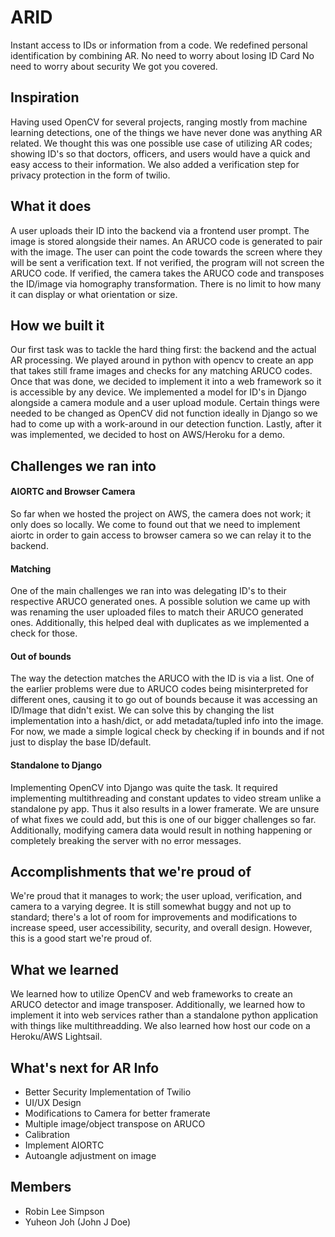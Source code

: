 # ARID

Instant access to IDs or information from a code. 
We redefined personal identification by combining AR. 
No need to worry about losing ID Card
No need to worry about security
We got you covered. 


## Inspiration
Having used OpenCV for several projects, ranging mostly from machine learning detections, one of the things we have never done was anything AR related. We thought this was one possible use case of utilizing AR codes; showing ID's so that doctors, officers, and users would have a quick and easy access to their information. We also added a verification step for privacy protection in the form of twilio.

## What it does
A user uploads their ID into the backend via a frontend user prompt. The image is stored alongside their names. An ARUCO code is generated to pair with the image. The user can point the code towards the screen where they will be sent a verification text. If not verified, the program will not screen the ARUCO code. If verified, the camera takes the ARUCO code and transposes the ID/image via homography transformation. There is no limit to how many it can display or what orientation or size.

## How we built it
Our first task was to tackle the hard thing first: the backend and the actual AR processing. We played around in python with opencv to create an app that takes still frame images and checks for any matching ARUCO codes. Once that was done, we decided to implement it into a web framework so it is accessible by any device. We implemented a model for ID's in Django alongside a camera module and a user upload module. Certain things were needed to be changed as OpenCV did not function ideally in Django so we had to come up with a work-around in our detection function. Lastly, after it was implemented, we decided to host on AWS/Heroku for a demo.

## Challenges we ran into
#### AIORTC and Browser Camera
So far when we hosted the project on AWS, the camera does not work; it only does so locally. We come to found out that we need to implement aiortc in order to gain access to browser camera so we can relay it to the backend.
#### Matching
One of the main challenges we ran into was delegating ID's to their respective ARUCO generated ones. A possible solution we came up with was renaming the user uploaded files to match their ARUCO generated ones. Additionally, this helped deal with duplicates as we implemented a check for those.
#### Out of bounds
The way the detection matches the ARUCO with the ID is via a list. One of the earlier problems were due to ARUCO codes being misinterpreted for different ones, causing it to go out of bounds because it was accessing an ID/Image that didn't exist. We can solve this by changing the list implementation into a hash/dict, or add metadata/tupled info into the image. For now, we made a simple logical check by checking if in bounds and if not just to display the base ID/default.
#### Standalone to Django
Implementing OpenCV into Django was quite the task. It required implementing multithreading and constant updates to video stream unlike a standalone py app. Thus it also results in a lower framerate. We are unsure of what fixes we could add, but this is one of our bigger challenges so far. Additionally, modifying camera data would result in nothing happening or completely breaking the server with no error messages.

## Accomplishments that we're proud of
We're proud that it manages to work; the user upload, verification, and camera to a varying degree. It is still somewhat buggy and not up to standard; there's a lot of room for improvements and modifications to increase speed, user accessibility, security, and overall design. However, this is a good start we're proud of.

## What we learned
We learned how to utilize OpenCV and web frameworks to create an ARUCO detector and image transposer. Additionally, we learned how to implement it into web services rather than a standalone python application with things like multithreadding. We also learned how host our code on a Heroku/AWS Lightsail. 

## What's next for AR Info
- Better Security Implementation of Twilio
- UI/UX Design
- Modifications to Camera for better framerate
- Multiple image/object transpose on ARUCO
- Calibration
- Implement AIORTC
- Autoangle adjustment on image

## Members
- Robin Lee Simpson
- Yuheon Joh (John J Doe)